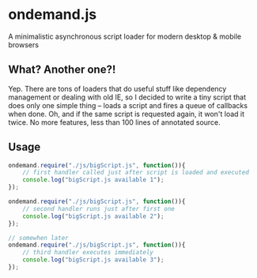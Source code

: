ondemand.js
===========

A minimalistic asynchronous script loader for modern desktop &amp; mobile browsers

What? Another one?!
-------------------

Yep. There are tons of loaders that do useful stuff like dependency management or dealing with old IE, so I decided to write a tiny script that does only one simple thing – loads a script and fires a queue of callbacks when done. Oh, and if the same script is requested again, it won't load it twice. No more features, less than 100 lines of annotated source.

Usage
-----

```javascript
ondemand.require("./js/bigScript.js", function()){
	// first handler called just after script is loaded and executed
	console.log("bigScript.js available 1");
});

ondemand.require("./js/bigScript.js", function()){
	// second handler runs just after first one 
	console.log("bigScript.js available 2");
});

// somewhen later
ondemand.require("./js/bigScript.js", function()){
	// third handler executes immediately
	console.log("bigScript.js available 3");
});
```